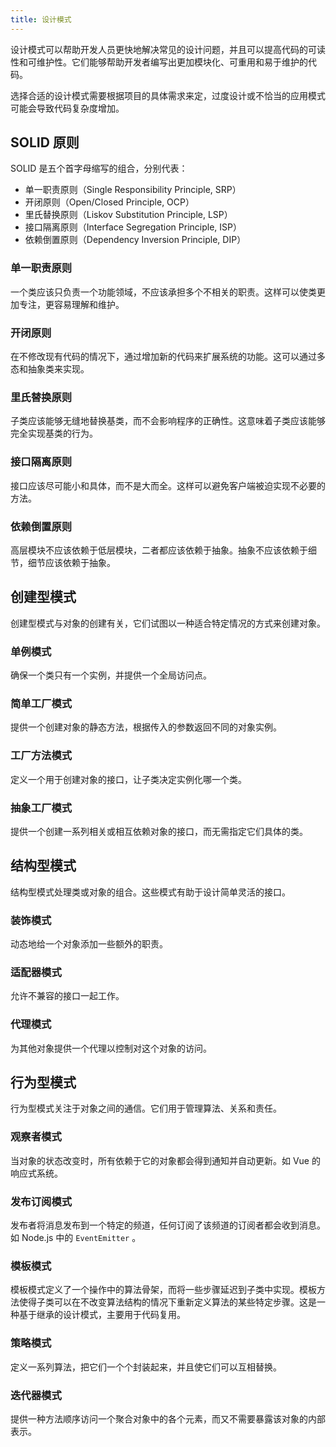 ```yaml
---
title: 设计模式
---
```


设计模式可以帮助开发人员更快地解决常见的设计问题，并且可以提高代码的可读性和可维护性。它们能够帮助开发者编写出更加模块化、可重用和易于维护的代码。

选择合适的设计模式需要根据项目的具体需求来定，过度设计或不恰当的应用模式可能会导致代码复杂度增加。

## SOLID 原则

SOLID 是五个首字母缩写的组合，分别代表：

- 单一职责原则（Single Responsibility Principle, SRP）
- 开闭原则（Open/Closed Principle, OCP）
- 里氏替换原则（Liskov Substitution Principle, LSP）
- 接口隔离原则（Interface Segregation Principle, ISP）
- 依赖倒置原则（Dependency Inversion Principle, DIP）

### 单一职责原则

一个类应该只负责一个功能领域，不应该承担多个不相关的职责。这样可以使类更加专注，更容易理解和维护。

### 开闭原则

在不修改现有代码的情况下，通过增加新的代码来扩展系统的功能。这可以通过多态和抽象类来实现。

### 里氏替换原则

子类应该能够无缝地替换基类，而不会影响程序的正确性。这意味着子类应该能够完全实现基类的行为。

### 接口隔离原则

接口应该尽可能小和具体，而不是大而全。这样可以避免客户端被迫实现不必要的方法。

### 依赖倒置原则

高层模块不应该依赖于低层模块，二者都应该依赖于抽象。抽象不应该依赖于细节，细节应该依赖于抽象。

## 创建型模式

创建型模式与对象的创建有关，它们试图以一种适合特定情况的方式来创建对象。

### 单例模式

确保一个类只有一个实例，并提供一个全局访问点。

### 简单工厂模式

提供一个创建对象的静态方法，根据传入的参数返回不同的对象实例。

### 工厂方法模式

定义一个用于创建对象的接口，让子类决定实例化哪一个类。

### 抽象工厂模式

提供一个创建一系列相关或相互依赖对象的接口，而无需指定它们具体的类。

## 结构型模式

结构型模式处理类或对象的组合。这些模式有助于设计简单灵活的接口。

### 装饰模式

动态地给一个对象添加一些额外的职责。

### 适配器模式

允许不兼容的接口一起工作。

### 代理模式

为其他对象提供一个代理以控制对这个对象的访问。

## 行为型模式

行为型模式关注于对象之间的通信。它们用于管理算法、关系和责任。

### 观察者模式

当对象的状态改变时，所有依赖于它的对象都会得到通知并自动更新。如 Vue 的响应式系统。

### 发布订阅模式

发布者将消息发布到一个特定的频道，任何订阅了该频道的订阅者都会收到消息。如 Node.js 中的 `EventEmitter` 。

### 模板模式

模板模式定义了一个操作中的算法骨架，而将一些步骤延迟到子类中实现。模板方法使得子类可以在不改变算法结构的情况下重新定义算法的某些特定步骤。这是一种基于继承的设计模式，主要用于代码复用。

### 策略模式

定义一系列算法，把它们一个个封装起来，并且使它们可以互相替换。

### 迭代器模式

提供一种方法顺序访问一个聚合对象中的各个元素，而又不需要暴露该对象的内部表示。
